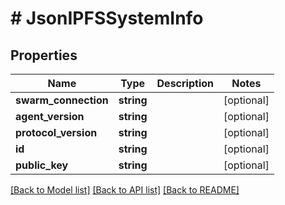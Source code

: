 # # JsonIPFSSystemInfo

## Properties

Name | Type | Description | Notes
------------ | ------------- | ------------- | -------------
**swarm_connection** | **string** |  | [optional]
**agent_version** | **string** |  | [optional]
**protocol_version** | **string** |  | [optional]
**id** | **string** |  | [optional]
**public_key** | **string** |  | [optional]

[[Back to Model list]](../../README.md#models) [[Back to API list]](../../README.md#endpoints) [[Back to README]](../../README.md)
